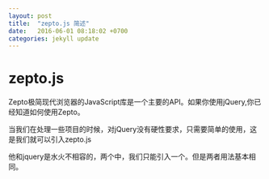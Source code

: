 ```yaml
---
layout: post
title:  "zepto.js 简述"
date:   2016-06-01 08:18:02 +0700
categories: jekyll update
---
```


#  zepto.js

Zepto极简现代浏览器的JavaScript库是一个主要的API。如果你使用jQuery,你已经知道如何使用Zepto。


当我们在处理一些项目的时候，对jQuery没有硬性要求，只需要简单的使用，这是我们就可以引入zepto.js

他和jquery是水火不相容的，两个中，我们只能引入一个。但是两者用法基本相同。

